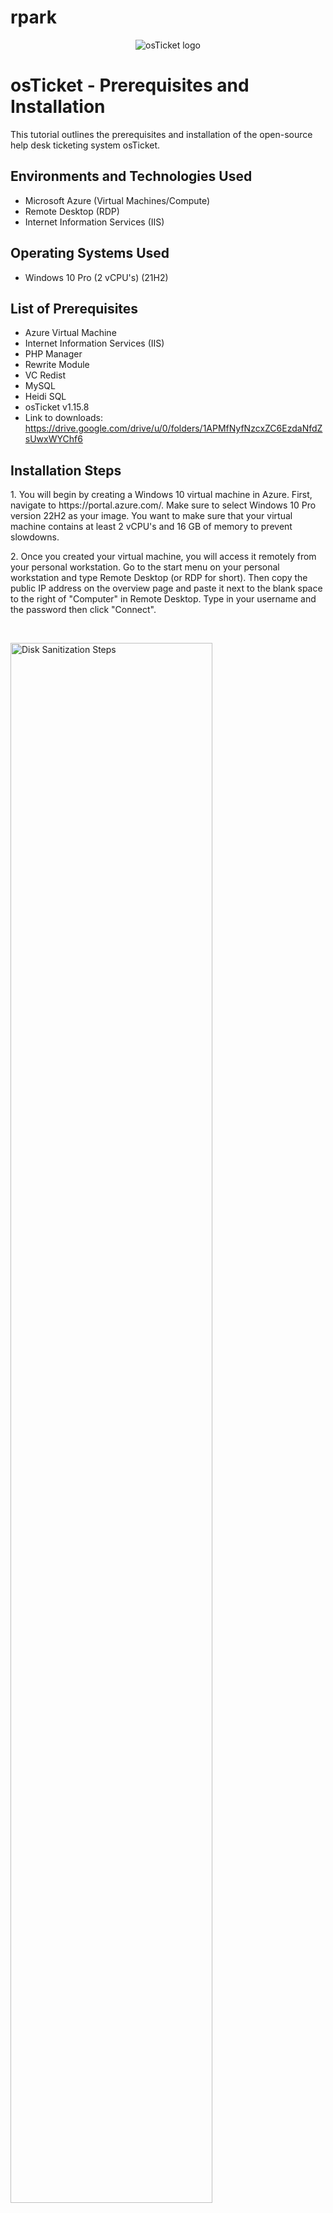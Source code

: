 # rpark
<p align="center">
<img src="https://i.imgur.com/Clzj7Xs.png" alt="osTicket logo"/>
</p>

<h1>osTicket - Prerequisites and Installation</h1>
This tutorial outlines the prerequisites and installation of the open-source help desk ticketing system osTicket.<br />


<h2>Environments and Technologies Used</h2>

- Microsoft Azure (Virtual Machines/Compute)
- Remote Desktop (RDP)
- Internet Information Services (IIS)

<h2>Operating Systems Used </h2>

- Windows 10 Pro (2 vCPU's)</b> (21H2)

<h2>List of Prerequisites</h2>

- Azure Virtual Machine
- Internet Information Services (IIS)
- PHP Manager
- Rewrite Module
- VC Redist
- MySQL
- Heidi SQL
- osTicket v1.15.8
- Link to downloads: https://drive.google.com/drive/u/0/folders/1APMfNyfNzcxZC6EzdaNfdZsUwxWYChf6

<h2>Installation Steps</h2>

<p>
1. You will begin by creating a Windows 10 virtual machine in Azure. First, navigate to https://portal.azure.com/. Make sure to select Windows 10 Pro version 22H2 as your image. You want to make sure that your virtual machine contains at least 2 vCPU's and 16 GB of memory to prevent slowdowns.
  </p>
<p>
2. Once you created your virtual machine, you will access it remotely from your personal workstation. Go to the start menu on your personal workstation and type Remote Desktop (or RDP for short). Then copy the public IP address on the overview page and paste it next to the blank space to the right of "Computer" in Remote Desktop. Type in your username and the password then click "Connect".    
  </p>
  
<br />

<p>
<img src="" height="80%" width="80%" alt="Disk Sanitization Steps"/>
</p>
<p>
Once you have remoted in your virtual machine, you will open up Control Panel. In Control Panel, select "Uninstall a program" under "Programs". In the pop-up, click on "Turn Windows features on or off".
</p>
<br />

<p>
<img src="https://imgur.com/kSyqpaC" height="80%" width="80%" alt="Control Panel"/>
</p>
<p>
Now you will want to install and enable IIS with CGI. In the Windows features pop-up window, mark the box next to "Internet Information Services" and click the plus icon to expand the options. Next, expand Application Development Features and check the box next to "CGI". This will enable IIS.
</p>
<br />
